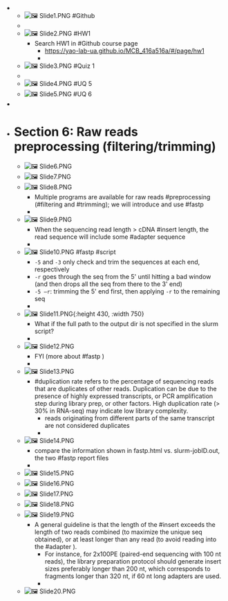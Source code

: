 -
	- ![🖼 Slide1.PNG](../assets/storages/logseq-plugin-multiple-assets/Slide1.PNG) #Github
	-
	- ![🖼 Slide2.PNG](../assets/storages/logseq-plugin-multiple-assets/Slide2.PNG) #HW1
		- Search HW1 in #Github course page
			- https://yao-lab-ua.github.io/MCB_416a516a/#/page/hw1
			-
	- ![🖼 Slide3.PNG](../assets/storages/logseq-plugin-multiple-assets/Slide3.PNG) #Quiz 1
	-
	- ![🖼 Slide4.PNG](../assets/storages/logseq-plugin-multiple-assets/Slide4.PNG) #UQ 5
	- ![🖼 Slide5.PNG](../assets/storages/logseq-plugin-multiple-assets/Slide5.PNG) #UQ 6
-
- # Section 6: Raw reads preprocessing (filtering/trimming)
	- ![🖼 Slide6.PNG](../assets/storages/logseq-plugin-multiple-assets/Slide6.PNG)
	- ![🖼 Slide7.PNG](../assets/storages/logseq-plugin-multiple-assets/Slide7.PNG)
	- ![🖼 Slide8.PNG](../assets/storages/logseq-plugin-multiple-assets/Slide8.PNG)
		- Multiple programs are available for raw reads #preprocessing (#filtering and #trimming); we will introduce and use #fastp
		-
	- ![🖼 Slide9.PNG](../assets/storages/logseq-plugin-multiple-assets/Slide9.PNG)
		- When the sequencing read length > cDNA #insert length, the read sequence will include some #adapter sequence
		-
	- ![🖼 Slide10.PNG](../assets/storages/logseq-plugin-multiple-assets/Slide10.PNG) #fastp #script
		- `-5` and `-3` only check and trim the sequences at each end, respectively
		- `-r` goes through the seq from the 5' until hitting a bad window (and then drops all the seq from there to the 3' end)
		- `-5 –r`: trimming the 5' end first, then applying `-r` to the remaining seq
		-
	- ![🖼 Slide11.PNG](../assets/storages/logseq-plugin-multiple-assets/Slide11.PNG){:height 430, :width 750}
		- What if the full path to the output dir is not specified in the slurm script?
		-
	- ![🖼 Slide12.PNG](../assets/storages/logseq-plugin-multiple-assets/Slide12.PNG)
		- FYI (more about #fastp )
		-
	- ![🖼 Slide13.PNG](../assets/storages/logseq-plugin-multiple-assets/Slide13.PNG)
		- #duplication rate refers to the percentage of sequencing reads that are duplicates of other reads. Duplication can be due to the presence of highly expressed transcripts, or PCR amplification step during library prep, or other factors. High duplication rate (> 30% in RNA-seq) may indicate low library complexity.
			- reads originating from different parts of the same transcript are not considered duplicates
			-
	- ![🖼 Slide14.PNG](../assets/storages/logseq-plugin-multiple-assets/Slide14.PNG)
		- compare the information shown in fastp.html vs. slurm-jobID.out, the two #fastp report files
		-
	- ![🖼 Slide15.PNG](../assets/storages/logseq-plugin-multiple-assets/Slide15.PNG)
	- ![🖼 Slide16.PNG](../assets/storages/logseq-plugin-multiple-assets/Slide16.PNG)
	- ![🖼 Slide17.PNG](../assets/storages/logseq-plugin-multiple-assets/Slide17.PNG)
	- ![🖼 Slide18.PNG](../assets/storages/logseq-plugin-multiple-assets/Slide18.PNG)
	- ![🖼 Slide19.PNG](../assets/storages/logseq-plugin-multiple-assets/Slide19.PNG)
		- A general guideline is that the length of the #insert exceeds the length of two reads combined (to maximize the unique seq obtained), or at least longer than any read (to avoid reading into the #adapter ).
			- For instance, for 2x100PE (paired-end sequencing with 100 nt reads), the library preparation protocol should generate insert sizes preferably longer than 200 nt, which corresponds to fragments longer than 320 nt, if 60 nt long adapters are used.
			-
	- ![🖼 Slide20.PNG](../assets/storages/logseq-plugin-multiple-assets/Slide20.PNG)